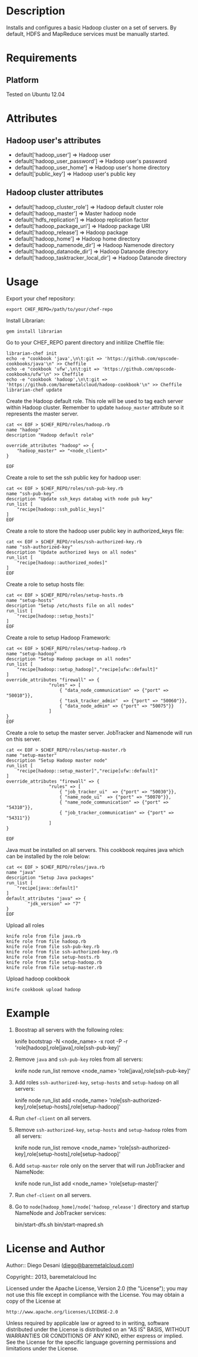 Description
===========

Installs and configures a basic Hadoop cluster on a set of servers. By default, HDFS and MapReduce services must be manually started.

Requirements
============

Platform
--------

Tested on Ubuntu 12.04

Attributes
==========

Hadoop user's attributes
-----------------------

* default['hadoop_user'] => Hadoop user
* default['hadoop_user_password'] => Hadoop user's password
* default['hadoop_user_home'] => Hadoop user's home directory
* default['public_key'] => Hadoop user's public key


Hadoop cluster attributes
-------------------------

* default['hadoop_cluster_role'] => Hadoop default cluster role
* default['hadoop_master'] => Master hadoop node
* default['hdfs_replication'] => Hadoop replication factor
* default['hadoop_package_uri'] => Hadoop package URI
* default['hadoop_release'] => Hadoop package
* default['hadoop_home'] => Hadoop home directory
* default['hadoop_namenode_dir'] => Hadoop Namenode directory
* default['hadoop_datanode_dir'] => Hadoop Datanode directory
* default['hadoop_tasktracker_local_dir'] => Hadoop Datanode directory

Usage
=====

Export your chef repository:

	export CHEF_REPO=/path/to/your/chef-repo

Install Librarian:

	gem install librarian

Go to your CHEF_REPO parent directory and initilize Cheffile file:

	librarian-chef init
	echo -e "cookbook 'java',\n\t:git => 'https://github.com/opscode-cookbooks/java'\n" >> Cheffile
	echo -e "cookbook 'ufw',\n\t:git => 'https://github.com/opscode-cookbooks/ufw'\n" >> Cheffile
	echo -e "cookbook 'hadoop',\n\t:git => 'https://github.com/baremetalcloud/hadoop-cookbook'\n" >> Cheffile
	librarian-chef update

Create the Hadoop default role. This role will be used to tag each server within Hadoop cluster. 
Remember to update `hadoop_master` attribute so it represents the master server.

	cat << EOF > $CHEF_REPO/roles/hadoop.rb
	name "hadoop"
	description "Hadoop default role"
	
	override_attributes "hadoop" => {
		"hadoop_master" => "<node_client>"
	}
	
	EOF

Create a role to set the ssh public key for hadoop user:

	cat << EOF > $CHEF_REPO/roles/ssh-pub-key.rb
	name "ssh-pub-key"
	description "Update ssh_keys databag with node pub key"
	run_list [
		"recipe[hadoop::ssh_public_keys]"
	]
	EOF

Create a role to store the hadoop user public key in authorized_keys file:

	cat << EOF > $CHEF_REPO/roles/ssh-authorized-key.rb
	name "ssh-authorized-key"
	description "Update authorized keys on all nodes"
	run_list [
		"recipe[hadoop::authorized_nodes]"
	]
	EOF

Create a role to setup hosts file:

	cat << EOF > $CHEF_REPO/roles/setup-hosts.rb
	name "setup-hosts"
	description "Setup /etc/hosts file on all nodes"
	run_list [
		"recipe[hadoop::setup_hosts]"
	]
	EOF

Create a role to setup Hadoop Framework:

	cat << EOF > $CHEF_REPO/roles/setup-hadoop.rb
	name "setup-hadoop"
	description "Setup Hadoop package on all nodes"
	run_list [
		"recipe[hadoop::setup_hadoop]","recipe[ufw::default]"
	]
	override_attributes "firewall" => {
	                "rules" => [
	                	{ "data_node_communication"	=> {"port" => "50010"}},
	                	{ "task_tracker_admin"  => {"port" => "50060"}},
	                	{ "data_node_admin" => {"port" => "50075"}}
	                ]
	}
	EOF

Create a role to setup the master server. JobTracker and Namenode will run on this server.

	cat << EOF > $CHEF_REPO/roles/setup-master.rb
	name "setup-master"
	description "Setup Hadoop master node"
	run_list [
		"recipe[hadoop::setup_master]","recipe[ufw::default]"
	]
	override_attributes "firewall" => {
	                "rules" => [
	                	{ "job_tracker_ui"  => {"port" => "50030"}},
	                	{ "name_node_ui"  => {"port" => "50070"}},
	                	{ "name_node_communication"	=> {"port" => "54310"}},
	                	{ "job_tracker_communication" => {"port" => "54311"}}
	                ]
	}
	
	EOF

Java must be installed on all servers. This cookbook requires java which can be installed by the role below:

	cat << EOF > $CHEF_REPO/roles/java.rb
	name "java"
	description "Setup Java packages"
	run_list [
		"recipe[java::default]"
	]
	default_attributes "java" => {
			"jdk_version" => "7"
	}
	EOF


Upload all roles

	knife role from file java.rb
	knife role from file hadoop.rb
	knife role from file ssh-pub-key.rb
	knife role from file ssh-authorized-key.rb
	knife role from file setup-hosts.rb
	knife role from file setup-hadoop.rb
	knife role from file setup-master.rb

Upload hadoop cookbook

	knife cookbook upload hadoop

Example
======

1) Boostrap all servers with the following roles:

	knife bootstrap <IP> -N <node_name> -x root -P <password> -r 'role[hadoop],role[java],role[ssh-pub-key]'


2) Remove `java` and `ssh-pub-key` roles from all servers:

	knife node run_list remove <node_name> 'role[java],role[ssh-pub-key]'


3) Add roles `ssh-authorized-key`, `setup-hosts` and `setup-hadoop` on all servers:

	knife node run_list add <node_name> 'role[ssh-authorized-key],role[setup-hosts],role[setup-hadoop]'


4) Run `chef-client` on all servers.


5) Remove `ssh-authorized-key`, `setup-hosts` and `setup-hadoop` roles from all servers:

	knife node run_list remove <node_name> 'role[ssh-authorized-key],role[setup-hosts],role[setup-hadoop]'

6) Add `setup-master` role only on the server that will run JobTracker and NameNode:

	knife node run_list add <node_name> 'role[setup-master]'


7) Run `chef-client` on all servers.


8) Go to `node[hadoop_home]/node['hadoop_release']` directory and startup NameNode and JobTracker services:

	bin/start-dfs.sh
	bin/start-mapred.sh

License and Author
==================

Author:: Diego Desani (<diego@baremetalcloud.com>)

Copyright:: 2013, baremetalcloud Inc

Licensed under the Apache License, Version 2.0 (the "License");
you may not use this file except in compliance with the License.
You may obtain a copy of the License at

    http://www.apache.org/licenses/LICENSE-2.0

Unless required by applicable law or agreed to in writing, software
distributed under the License is distributed on an "AS IS" BASIS,
WITHOUT WARRANTIES OR CONDITIONS OF ANY KIND, either express or implied.
See the License for the specific language governing permissions and
limitations under the License.

